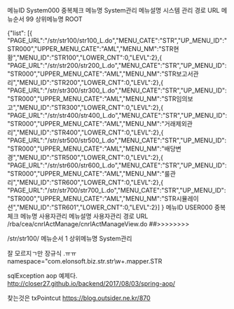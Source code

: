 
메뉴ID
System000
  중복체크
메뉴명
System관리
메뉴설명
시스템 관리
경로 URL
메뉴순서
99
상위메뉴명
ROOT


{"list":
[{
"PAGE_URL":"/str/str100/str100_L.do","MENU_CATE":"STR","UP_MENU_ID":"STR000","UPPER_MENU_CATE":"AML","MENU_NM":"STR현황","MENU_ID":"STR100","LOWER_CNT":0,"LEVL":2},{
"PAGE_URL":"/str/str200/str200_L.do","MENU_CATE":"STR","UP_MENU_ID":"STR000","UPPER_MENU_CATE":"AML","MENU_NM":"STR보고서관리","MENU_ID":"STR200","LOWER_CNT":0,"LEVL":2},{
"PAGE_URL":"/str/str300/str300_L.do","MENU_CATE":"STR","UP_MENU_ID":"STR000","UPPER_MENU_CATE":"AML","MENU_NM":"STR임의보고","MENU_ID":"STR300","LOWER_CNT":0,"LEVL":2},{
"PAGE_URL":"/str/str400/str400_L.do","MENU_CATE":"STR","UP_MENU_ID":"STR000","UPPER_MENU_CATE":"AML","MENU_NM":"거래제외관리","MENU_ID":"STR400","LOWER_CNT":0,"LEVL":2},{
"PAGE_URL":"/str/str500/str500_L.do","MENU_CATE":"STR","UP_MENU_ID":"STR000","UPPER_MENU_CATE":"AML","MENU_NM":"배당변경","MENU_ID":"STR500","LOWER_CNT":0,"LEVL":2},{
"PAGE_URL":"/str/str600/str600_L.do","MENU_CATE":"STR","UP_MENU_ID":"STR000","UPPER_MENU_CATE":"AML","MENU_NM":"룰관리","MENU_ID":"STR600","LOWER_CNT":0,"LEVL":2},{
"PAGE_URL":"/str/str700/str700_L.do","MENU_CATE":"STR","UP_MENU_ID":"STR000","UPPER_MENU_CATE":"AML","MENU_NM":"STR시뮬레이션","MENU_ID":"STR601","LOWER_CNT":0,"LEVL":2}]
}
메뉴ID
USER000
  중복체크
메뉴명
사용자관리
메뉴설명
사용자관리
경로 URL
/rba/cea/cnrlActManage/cnrlActManageView.do
##>>>>>>>>

/str/str100/
메뉴순서
1
상위메뉴명
System관리


잘 모르지ㄱ만 장규식 .ㅠㅠ
namespace="com.elonsoft.biz.str.str\w+.mapper.STR


sqlException aop 예제다.
http://closer27.github.io/backend/2017/08/03/spring-aop/

찾는것은 txPointcut
https://blog.outsider.ne.kr/870